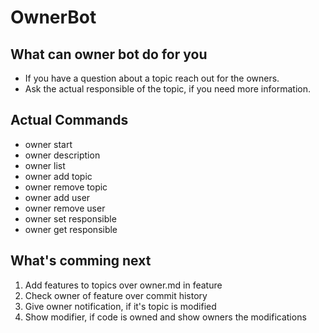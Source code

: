 # OwnerBot

## What can owner bot do for you
- If you have a question about a topic reach out for the owners.
- Ask the actual responsible of the topic, if you need more information.

## Actual Commands
- owner start
- owner description
- owner list
- owner add topic
- owner remove topic
- owner add user
- owner remove user
- owner set responsible
- owner get responsible

## What's comming next

1. Add features to topics over owner.md in feature
2. Check owner of feature over commit history
3. Give owner notification, if it's topic is modified
4. Show modifier, if code is owned and show owners the modifications

